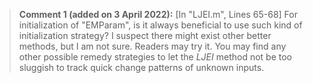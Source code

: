 >**Comment 1 (added on 3 April 2022):**
    [In "LJEI.m", Lines 65-68] 
    For initialization of "EMParam", is it always beneficial to use such kind of initialization strategy? 
    I suspect there might exist other better methods, but I am not sure. Readers may try it.
    You may find any other possible remedy strategies to let the _LJEI_ method not be too sluggish to track quick change patterns of unknown inputs.
